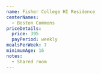 ```yaml
---
name: Fisher College HI Residence
centerNames:
  - Boston Commons
priceDetails:
  price: 395
  payPeriod: weekly
mealsPerWeek: 7
minimumAge: 16
notes:
  - Shared room
---
```

